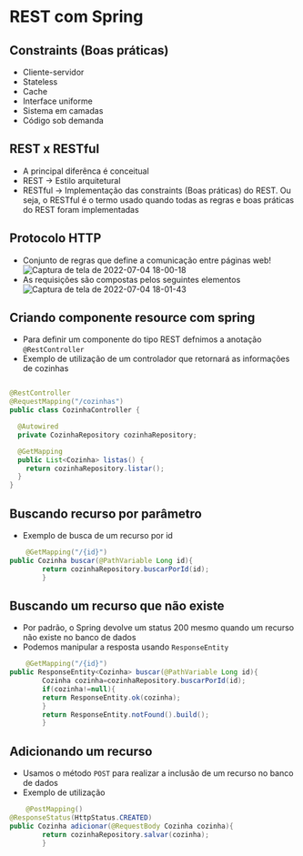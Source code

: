 # REST com Spring

## Constraints (Boas práticas)

- Cliente-servidor
- Stateless
- Cache
- Interface uniforme
- Sistema em camadas
- Código sob demanda

## REST x RESTful

- A principal diferênca é conceitual
- REST -> Estilo arquitetural
- RESTful -> Implementação das constraints (Boas práticas) do REST. Ou seja, o RESTful é o termo usado quando todas as
  regras e boas práticas do REST foram implementadas

## Protocolo HTTP

- Conjunto de regras que define a comunicação entre páginas web!
  ![Captura de tela de 2022-07-04 18-00-18](https://user-images.githubusercontent.com/43495376/177216146-954a2ca8-21cc-40ce-97a7-7f8b195e856b.png)
- As requisições são compostas pelos seguintes elementos
  ![Captura de tela de 2022-07-04 18-01-43](https://user-images.githubusercontent.com/43495376/177216200-cbb58d39-9da1-4a91-ad3b-d5cdbac51ea4.png)

## Criando componente resource com spring

- Para definir um componente do tipo REST defnimos a anotação `@RestController`
- Exemplo de utilização de um controlador que retornará as informações de cozinhas

```java

@RestController
@RequestMapping("/cozinhas")
public class CozinhaController {

  @Autowired
  private CozinhaRepository cozinhaRepository;

  @GetMapping
  public List<Cozinha> listas() {
    return cozinhaRepository.listar();
  }
}
```

## Buscando recurso por parâmetro

- Exemplo de busca de um recurso por id

```java
    @GetMapping("/{id}")
public Cozinha buscar(@PathVariable Long id){
        return cozinhaRepository.buscarPorId(id);
        }
```

## Buscando um recurso que não existe

- Por padrão, o Spring devolve um status 200 mesmo quando um recurso não existe no banco de dados
- Podemos manipular a resposta usando `ResponseEntity`

```java
    @GetMapping("/{id}")
public ResponseEntity<Cozinha> buscar(@PathVariable Long id){
        Cozinha cozinha=cozinhaRepository.buscarPorId(id);
        if(cozinha!=null){
        return ResponseEntity.ok(cozinha);
        }
        return ResponseEntity.notFound().build();
        }
```

## Adicionando um recurso

- Usamos o método `POST` para realizar a inclusão de um recurso no banco de dados
- Exemplo de utilização

```java
    @PostMapping()
@ResponseStatus(HttpStatus.CREATED)
public Cozinha adicionar(@RequestBody Cozinha cozinha){
        return cozinhaRepository.salvar(cozinha);
        }
```